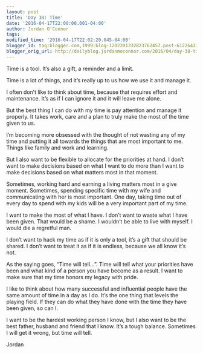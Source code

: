 ```yaml
---
layout: post
title: 'Day 38: Time'
date: '2016-04-17T22:00:00.001-04:00'
author: Jordan O'Connor
tags:
modified_time: '2016-04-17T22:02:20.045-04:00'
blogger_id: tag:blogger.com,1999:blog-1202201332823762457.post-6122642338975224284
blogger_orig_url: http://dailyblog.jordanmoconnor.com/2016/04/day-38-time.html
---
```


Time is a tool. It’s also a gift, a reminder and a limit.

Time is a lot of things, and it’s really up to us how we use it and manage it.

I often don’t like to think about time, because that requires effort and maintenance. It’s as if I can ignore it and it will leave me alone.

But the best thing I can do with my time is pay attention and manage it properly. It takes work, care and a plan to truly make the most of the time given to us.

I’m becoming more obsessed with the thought of not wasting any of my time and putting it all towards the things that are most important to me. Things like family and work and learning.

But I also want to be flexible to allocate for the priorities at hand. I don’t want to make decisions based on what I want to do more than I want to make decisions based on what matters most in that moment.

Sometimes, working hard and earning a living matters most in a give moment. Sometimes, spending specific time with my wife and communicating with her is most important. One day, taking time out of every day to spend with my kids will be a very important part of my time.

I want to make the most of what I have. I don’t want to waste what I have been given. That would be a shame. I wouldn’t be able to live with myself. I would die a regretful man.

I don’t want to hack my time as if it is only a tool, it’s a gift that should be shared. I don’t want to treat it as if it is endless, because we all know it’s not.

As the saying goes, “Time will tell…”. Time will tell what your priorities have been and what kind of a person you have become as a result. I want to make sure that my time honors my legacy with pride.

I like to think about how many successful and influential people have the same amount of time in a day as I do. It’s the one thing that levels the playing field. If they can do what they have done with the time they have been given, so can I.

I want to be the hardest working person I know, but I also want to be the best father, husband and friend that I know. It’s a tough balance. Sometimes I will get it wrong, but time will tell.

Jordan
